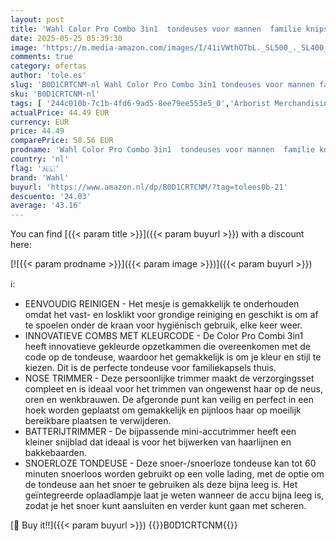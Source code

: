 ```yaml
---
layout: post
title: 'Wahl Color Pro Combo 3in1  tondeuses voor mannen  familie knipset  scheerapparaat  tondeuses voor mannen met baardtrimmer  neustrimmer  persoonlijke trimmers  verzorgingsset  tondeuse cadeauset'
date: 2025-05-25 05:39:30
image: 'https://m.media-amazon.com/images/I/41iVWthOTbL._SL500_._SL400_.jpg'
comments: true
category: ofertas
author: 'tole.es'
slug: 'B0D1CRTCNM-nl Wahl Color Pro Combo 3in1 tondeuses voor mannen familie...'
sku: 'B0D1CRTCNM-nl'
tags: [ '244c010b-7c1b-4fd6-9ad5-8ee79ee553e5_0','Arborist Merchandising Root','Beauty','Beauty & persoonlijke verzorging','Haarknipinstrumenten','Haarverzorging','Persoonlijke Verzorgingsapparaten','Self Service','Special Features Stores','Tondeuses','Tondeuses & accessoires','wahl','🇳🇱', ]
actualPrice: 44.49 EUR
currency: EUR
price: 44.49
comparePrice: 58.56 EUR
prodname: 'Wahl Color Pro Combo 3in1  tondeuses voor mannen  familie knipset  scheerapparaat  tondeuses voor mannen met baardtrimmer  neustrimmer  persoonlijke trimmers  verzorgingsset  tondeuse cadeauset'
country: 'nl'
flag: '🇳🇱'
brand: 'Wahl'
buyurl: 'https://www.amazon.nl/dp/B0D1CRTCNM/?tag=tolees0b-21'
descuento: '24.03'
average: '43.16'
---
```


You can find [{{< param title >}}]({{< param buyurl >}}) with a discount here:

[![{{< param prodname >}}]({{< param image >}})]({{< param buyurl >}})

ℹ️:

- EENVOUDIG REINIGEN - Het mesje is gemakkelijk te onderhouden omdat het vast- en losklikt voor grondige reiniging en geschikt is om af te spoelen onder de kraan voor hygiënisch gebruik, elke keer weer.
- INNOVATIEVE COMBS MET KLEURCODE - De Color Pro Combi 3in1 heeft innovatieve gekleurde opzetkammen die overeenkomen met de code op de tondeuse, waardoor het gemakkelijk is om je kleur en stijl te kiezen. Dit is de perfecte tondeuse voor familiekapsels thuis.
- NOSE TRIMMER - Deze persoonlijke trimmer maakt de verzorgingsset compleet en is ideaal voor het trimmen van ongewenst haar op de neus, oren en wenkbrauwen. De afgeronde punt kan veilig en perfect in een hoek worden geplaatst om gemakkelijk en pijnloos haar op moeilijk bereikbare plaatsen te verwijderen.
- BATTERIJTRIMMER - De bijpassende mini-accutrimmer heeft een kleiner snijblad dat ideaal is voor het bijwerken van haarlijnen en bakkebaarden.
- SNOERLOZE TONDEUSE - Deze snoer-/snoerloze tondeuse kan tot 60 minuten snoerloos worden gebruikt op een volle lading, met de optie om de tondeuse aan het snoer te gebruiken als deze bijna leeg is. Het geïntegreerde oplaadlampje laat je weten wanneer de accu bijna leeg is, zodat je het snoer kunt aansluiten en verder kunt gaan met scheren.

[🛒 Buy it!!]({{< param buyurl >}})
{{<world>}}B0D1CRTCNM{{</world>}}
